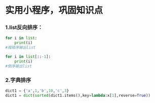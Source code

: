 # 实用小程序，巩固知识点

### 1.list反向排序：

```python
for i in list:
	print(i)
#按顺序输出list
```

```python
for i in list[::-1]:
    print(i)
#倒序输出list
```

### 2.字典排序

```python
dict1 = {'a',1,'b',10,'c',3}
dict1 = dict(sorted(dict1.items(),key=lambda:x[1],reverse=True))
```

